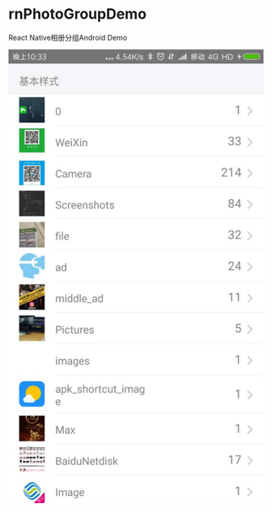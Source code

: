 # rnPhotoGroupDemo
React Native相册分组Android Demo

![效果](https://raw.githubusercontent.com/wuguanghai45/images/master/imageGroup.jpg)
